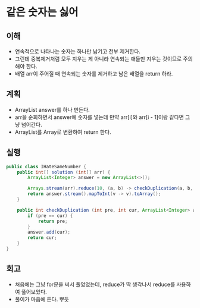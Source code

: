 # 같은 숫자는 싫어

## 이해

- 연속적으로 나타나는 숫자는 하나만 남기고 전부 제거한다.
- 그런데 중복제거처럼 모두 지우는 게 아니라 연속되는 애들만 지우는 것이므로 주의해야 한다.
- 배열 arr이 주어질 때 연속되는 숫자를 제거하고 남은 배열을 return 하라.

## 계획

- ArrayList answer를 하나 만든다.
- arr을 순회하면서 answer에 숫자를 넣는데 만약 arr[i]와 arr[i - 1]이랑 같다면 그냥 넘어간다.
- ArrayList를 Array로 변환하여 return 한다.

## 실행

```java
public class IHateSameNumber {
    public int[] solution (int[] arr) {
        ArrayList<Integer> answer = new ArrayList<>();

        Arrays.stream(arr).reduce(10, (a, b) -> checkDuplication(a, b, answer));
        return answer.stream().mapToInt(v -> v).toArray();
    }

    public int checkDuplication (int pre, int cur, ArrayList<Integer> answer) {
        if (pre == cur) {
            return pre;
        }
        answer.add(cur);
        return cur;
    }
}
```

## 회고

- 처음에는 그냥 for문을 써서 풀었었는데, reduce가 딱 생각나서 reduce를 사용하여 풀어보았다.
- 풀이가 마음에 든다. 뿌듯
